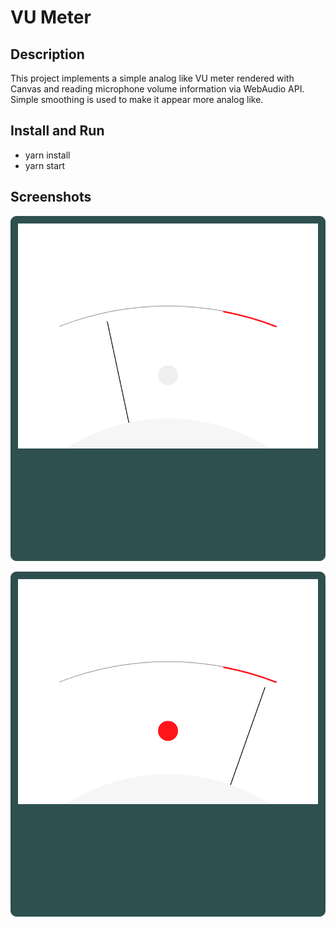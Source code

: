# VU Meter

## Description

This project implements a simple analog like VU meter rendered with Canvas and reading microphone volume information via WebAudio API. Simple smoothing is used to make it appear more analog like.

## Install and Run

* yarn install
* yarn start

## Screenshots

![low volume](https://raw.githubusercontent.com/tuomasritola/vume/master/public/screenshots/low_volume.png "Low volume")

![high volume](https://raw.githubusercontent.com/tuomasritola/vume/master/public/screenshots/high_volume.png "High volume")
